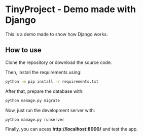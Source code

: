 # TinyProject - Demo made with Django

This is a demo made to show how Django works.

## How to use

Clone the repository or download the source code.

Then, install the requirements using:

```bash
python -m pip install -r requirements.txt
```

After that, prepare the database with:

```bash
python manage.py migrate
```

Now, just run the development server with:

```bash
python manage.py runserver
```

Finally, you can acess **http://localhost:8000/** and test the app.
